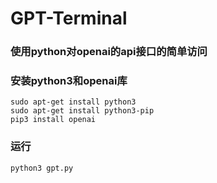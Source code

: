 # GPT-Terminal
### 使用python对openai的api接口的简单访问

### 安装python3和openai库
```shell
sudo apt-get install python3
sudo apt-get install python3-pip
pip3 install openai
```

### 运行
```shell
python3 gpt.py
```
